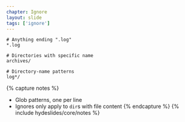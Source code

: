 ```yaml
---
chapter: Ignore
layout: slide
tags: ['ignore']
---
```


	# Anything ending ".log"
	*.log

	# Directories with specific name
	archives/

	# Directory-name patterns
	log*/


{% capture notes %}
* Glob patterns, one per line
* Ignores only apply to `dir`s with file content
{% endcapture %}
{% include hydeslides/core/notes %}
